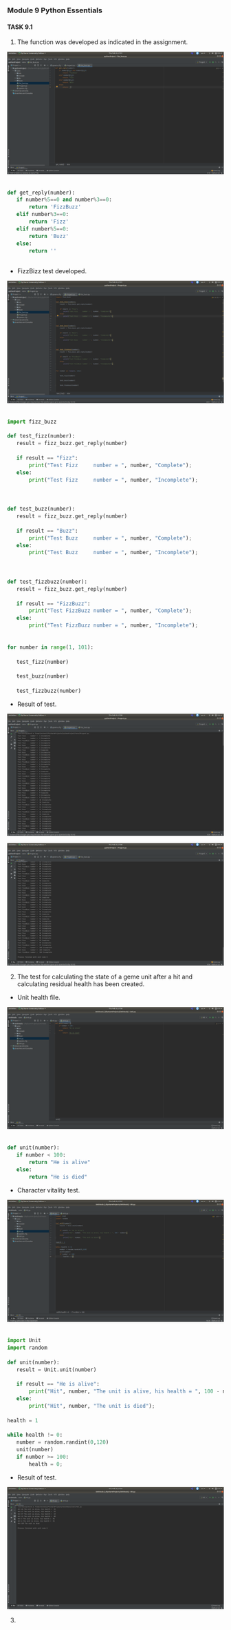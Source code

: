 ### Module 9 Python Essentials
#### TASK 9.1 

 1. The function was developed as indicated in the assignment.

 ![](Screenshots/1.png)
 
 ```python
 
 def get_reply(number):
    if number%5==0 and number%3==0:
        return 'FizzBuzz'
    elif number%3==0:
        return 'Fizz'
    elif number%5==0:
        return 'Buzz'
    else:
        return ''
        
 ```
 
 - FizzBizz test developed.
 
 ![](Screenshots/2.png)
 
 ```python
 
 import fizz_buzz

def test_fizz(number):
    result = fizz_buzz.get_reply(number)

    if result == "Fizz":
        print("Test Fizz     number = ", number, "Complete");
    else:
        print("Test Fizz     number = ", number, "Incomplete");



def test_buzz(number):
    result = fizz_buzz.get_reply(number)

    if result == "Buzz":
        print("Test Buzz     number = ", number, "Complete");
    else:
        print("Test Buzz     number = ", number, "Incomplete");



def test_fizzbuzz(number):
    result = fizz_buzz.get_reply(number)

    if result == "FizzBuzz":
        print("Test FizzBuzz number = ", number, "Complete");
    else:
        print("Test FizzBuzz number = ", number, "Incomplete");


for number in range(1, 101):

    test_fizz(number)

    test_buzz(number)

    test_fizzbuzz(number)


 ```
 
 - Result of test.
  
 ![](Screenshots/3.png)
 
 ![](Screenshots/4.png)
 
 2. The test for calculating the state of a geme unit after a hit and calculating residual health has been created.
 
- Unit health file.

 ![](Screenshots/5.png)
 
 ```python
 
 def unit(number):
    if number < 100:
        return "He is alive"
    else:
        return "He is died"
 
 ```
 
- Сharacter vitality test.
 
 ![](Screenshots/6.png)
 
 ```python
 
import Unit
import random

def unit(number):
    result = Unit.unit(number)

    if result == "He is alive":
        print("Hit", number, "The unit is alive, his health = ", 100 - number);
    else:
        print("Hit", number, "The unit is died");

health = 1

while health != 0:
    number = random.randint(0,120)
    unit(number)
    if number >= 100:
        health = 0;
 
 ```
 
- Result of test.
 
 ![](Screenshots/7.png)
  
 3. 